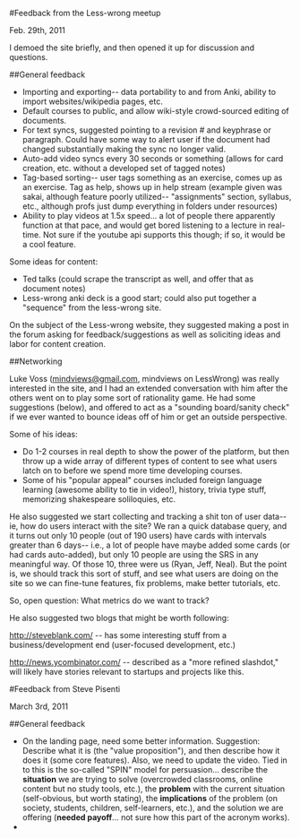 #Feedback from the Less-wrong meetup

Feb. 29th, 2011

I demoed the site briefly, and then opened it up for discussion and questions.

##General feedback

* Importing and exporting-- data portability to and from Anki, ability to import websites/wikipedia pages, etc.
* Default courses to public, and allow wiki-style crowd-sourced editing of documents.
* For text syncs, suggested pointing to a revision # and keyphrase or paragraph. Could have some way to alert user if the document had changed substantially making the sync no longer valid.
* Auto-add video syncs every 30 seconds or something (allows for card creation, etc. without a developed set of tagged notes)
* Tag-based sorting-- user tags something as an exercise, comes up as an exercise. Tag as help, shows up in help stream (example given was sakai, although feature poorly utilized-- "assignments" section, syllabus, etc., although profs just dump everything in folders under resources)
* Ability to play videos at 1.5x speed... a lot of people there apparently function at that pace, and would get bored listening to a lecture in real-time. Not sure if the youtube api supports this though; if so, it would be a cool feature.

Some ideas for content:

* Ted talks (could scrape the transcript as well, and offer that as document notes)
* Less-wrong anki deck is a good start; could also put together a "sequence" from the less-wrong site.

On the subject of the Less-wrong website, they suggested making a post in the forum asking for feedback/suggestions as well as soliciting ideas and labor for content creation.

##Networking

Luke Voss (mindviews@gmail.com, mindviews on LessWrong) was really interested in the site, and I had an extended conversation with him after the others went on to play some sort of rationality game. He had some suggestions (below), and offered to act as a "sounding board/sanity check" if we ever wanted to bounce ideas off of him or get an outside perspective.

Some of his ideas:

* Do 1-2 courses in real depth to show the power of the platform, but then throw up a wide array of different types of content to see what users latch on to before we spend more time developing courses.
* Some of his "popular appeal" courses included foreign language learning (awesome ability to tie in video!), history, trivia type stuff, memorizing shakespeare soliloquies, etc.

He also suggested we start collecting and tracking a shit ton of user data-- ie, how do users interact with the site? We ran a quick database query, and it turns out only 10 people (out of 190 users) have cards with intervals greater than 6 days-- i.e., a lot of people have maybe added some cards (or had cards auto-added), but only 10 people are using the SRS in any meaningful way. Of those 10, three were us (Ryan, Jeff, Neal). But the point is, we should track this sort of stuff, and see what users are doing on the site so we can fine-tune features, fix problems, make better tutorials, etc.

So, open question: What metrics do we want to track?

He also suggested two blogs that might be worth following:

http://steveblank.com/ -- has some interesting stuff from a business/development end (user-focused development, etc.)

http://news.ycombinator.com/ -- described as a "more refined slashdot," will likely have stories relevant to startups and projects like this.

#Feedback from Steve Pisenti

March 3rd, 2011

##General feedback

* On the landing page, need some better information. Suggestion: Describe what it is (the "value proposition"), and then describe how it does it (some core features). Also, we need to update the video. Tied in to this is the so-called "SPIN" model for persuasion... describe the **situation** we are trying to solve (overcrowded classrooms, online content but no study tools, etc.), the **problem** with the current situation (self-obvious, but worth stating), the **implications** of the problem (on society, students, children, self-learners, etc.), and the solution we are offering (**needed payoff**... not sure how this part of the acronym works). 
* 

